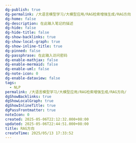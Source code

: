 ```yaml
---
dg-publish: true
dg-permalink: /大语言模型学习/大模型应用/RAG检索增强生成/RAG方向
dg-home: false
dg-description: 在此输入笔记的描述
dg-hide: false
dg-hide-title: false
dg-show-backlinks: true
dg-show-local-graph: true
dg-show-inline-title: true
dg-pinned: false
dg-passphrase: 在此输入访问密码
dg-enable-mathjax: false
dg-enable-mermaid: false
dg-enable-uml: false
dg-note-icon: 0
dg-enable-dataview: false
tags:
  - NLP
permalink: /大语言模型学习/大模型应用/RAG检索增强生成/RAG方向/
dgShowBacklinks: true
dgShowLocalGraph: true
dgShowInlineTitle: true
dgPassFrontmatter: true
noteIcon: 0
created: 2025-05-06T22:12:32.000+08:00
updated: 2025-05-06T22:44:51.000+08:00
title: RAG方向
createTime: 2025/05/13 17:33:52
---
```


